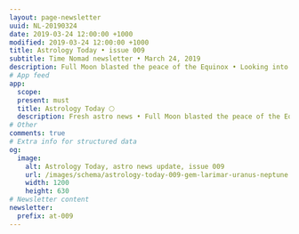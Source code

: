 ```yaml
---
layout: page-newsletter
uuid: NL-20190324
date: 2019-03-24 12:00:00 +1000
modified: 2019-03-24 12:00:00 +1000
title: Astrology Today • issue 009
subtitle: Time Nomad newsletter • March 24, 2019
description: Full Moon blasted the peace of the Equinox • Looking into the year ahead • The magic of the Larimar gemstone… read our regular astrological knowledge stories and news updates.
# App feed
app:
  scope: 
  present: must
  title: Astrology Today 🌕
  description: Fresh astro news • Full Moon blasted the peace of the Equinox • Looking into the year ahead • The magic of the Larimar gemstone
# Other
comments: true
# Extra info for structured data
og:
  image:
    alt: Astrology Today, astro news update, issue 009
    url: /images/schema/astrology-today-009-gem-larimar-uranus-neptune.jpg
    width: 1200
    height: 630
# Newsletter content
newsletter:
  prefix: at-009
---
```


